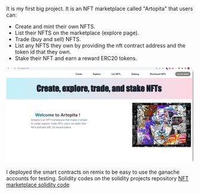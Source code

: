 It is my first big project. It is an NFT marketplace called "Artopita" that users can:
- Create and mint their own NFTS.
- List their NFTS on the marketplace (explore page). 
- Trade (buy and sell) NFTS.
- List any NFTS they own by providing the nft contract address and the token id that they own.
- Stake their NFT and earn a reward ERC20 tokens.

![Artopia NFT marketplace](media/Artopita_home_page.PNG)

I deployed the smart contracts on remix to be easy to use the ganache accounts for testing.
Solidity codes on the solidity projects repository [NFT marketplace solidity code](https://github.com/Eidoox/Smart-contracts-solidity-projects/tree/main/NFT%20Marketplace)
 
